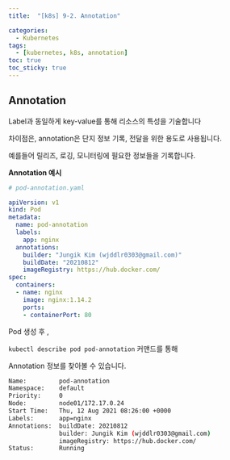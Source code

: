 ```yaml
---
title:  "[k8s] 9-2. Annotation"

categories:
  - Kubernetes
tags:
  - [kubernetes, k8s, annotation]
toc: true
toc_sticky: true
---
```


## Annotation

Label과 동일하게 key-value를 통해 리소스의 특성을 기술합니다

차이점은, annotation은 단지 정보 기록, 전달을 위한 용도로 사용됩니다.

예를들어 릴리즈, 로깅, 모니터링에 필요한 정보들을 기록합니다.

__Annotation 예시__

```yaml
# pod-annotation.yaml

apiVersion: v1
kind: Pod
metadata:
  name: pod-annotation
  labels:
    app: nginx
  annotations:
    builder: "Jungik Kim (wjddlr0303@gmail.com)"
    buildDate: "20210812"
    imageRegistry: https://hub.docker.com/    
spec:
  containers:
  - name: nginx
    image: nginx:1.14.2
    ports:
    - containerPort: 80
```

Pod 생성 후 ,

`kubectl describe pod pod-annotation` 커맨드를 통해

Annotation 정보를 찾아볼 수 있습니다.

```bash
Name:         pod-annotation
Namespace:    default
Priority:     0
Node:         node01/172.17.0.24
Start Time:   Thu, 12 Aug 2021 08:26:00 +0000
Labels:       app=nginx
Annotations:  buildDate: 20210812
              builder: Jungik Kim (wjddlr0303@gmail.com)
              imageRegistry: https://hub.docker.com/
Status:       Running
```

